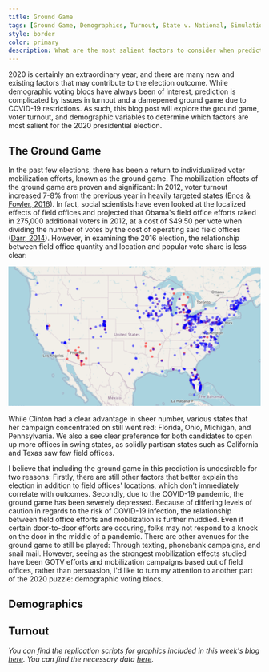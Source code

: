 ```yaml
---
title: Ground Game
tags: [Ground Game, Demographics, Turnout, State v. National, Simulation]
style: border
color: primary
description: What are the most salient factors to consider when predicting the 2020 election?
---
```


2020 is certainly an extraordinary year, and there are many new and existing factors that may contribute to the election outcome. While demographic voting blocs have always been of interest, prediction is complicated by issues in turnout and a damepened ground game due to COVID-19 restrictions. As such, this blog post will explore the ground game, voter turnout, and demographic variables to determine which factors are most salient for the 2020 presidential election.

## The Ground Game

In the past few elections, there has been a return to individualized voter mobilization efforts, known as the ground game. The mobilization effects of the ground game are proven and significant: In 2012, voter turnout increased 7-8% from the previous year in heavily targeted states ([Enos & Fowler, 2016](https://www.cambridge.org/core/journals/political-science-research-and-methods/article/aggregate-effects-of-largescale-campaigns-on-voter-turnout/20C500B0DE62227873FD24CB3555F779/share/3d73ff531df62646698518c2717d3e1d33bcd0ef)). In fact, social scientists have even looked at the localized effects of field offices and projected that Obama's field office efforts raked in 275,000 additional voters in 2012, at a cost of $49.50 per vote when dividing the number of votes by the cost of operating said field offices ([Darr, 2014](https://journals-sagepub-com.ezp-prod1.hul.harvard.edu/doi/full/10.1177/1532673X13500520)). However, in examining the 2016 election, the relationship between field office quantity and location and popular vote share is less clear:

![2016 Presidential Campaign Field Offices](../figures/ground_game.png)

While Clinton had a clear advantage in sheer number, various states that her campaign concentrated on still went red: Florida, Ohio, Michigan, and Pennsylvania. We also a see clear preference for both candidates to open up more offices in swing states, as solidly partisan states such as California and Texas saw few field offices.

I believe that including the ground game in this prediction is undesirable for two reasons: Firstly, there are still other factors that better explain the election in addition to field offices' locations, which don't immediately correlate with outcomes. Secondly, due to the COVID-19 pandemic, the ground game has been severely depressed. Because of differing levels of caution in regards to the risk of COVID-19 infection, the relationship between field office efforts and mobilization is further muddied. Even if certain door-to-door efforts are occuring, folks may not respond to a knock on the door in the middle of a pandemic. There are other avenues for the ground game to still be played: Through texting, phonebank campaigns, and snail mail. However, seeing as the strongest mobilization effects studied have been GOTV efforts and mobilization campaigns based out of field offices, rather than persuasion, I'd like to turn my attention to another part of the 2020 puzzle: demographic voting blocs.


## Demographics




## Turnout

*You can find the replication scripts for graphics included in this week's blog [here](https://github.com/caievelyn/election-analytics/blob/master/scripts/2020_10_18_script.R). You can find the necessary data [here](https://github.com/caievelyn/election-analytics/tree/master/data).*
